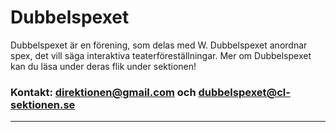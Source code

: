 # Dubbelspexet

Dubbelspexet är en förening, som delas med W. Dubbelspexet anordnar spex, det vill säga interaktiva teaterföreställningar. Mer om Dubbelspexet kan du läsa under deras flik under sektionen!

### Kontakt: direktionen@gmail.com och dubbelspexet@cl-sektionen.se


---
